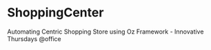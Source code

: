 # ShoppingCenter
Automating Centric Shopping Store using Oz Framework - Innovative Thursdays @office


